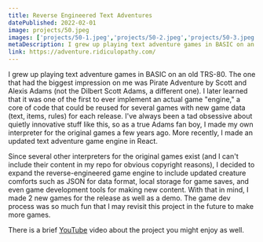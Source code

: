 ```yaml
---
title: Reverse Engineered Text Adventures
datePublished: 2022-02-01
image: projects/50.jpeg
images: ['projects/50-1.jpeg','projects/50-2.jpeg','projects/50-3.jpeg']
metaDescription: I grew up playing text adventure games in BASIC on an old TRS-80. The one that had the biggest impression on me was Pirate Adventure by Scott and Alexis Adams.
link: https://adventure.ridiculopathy.com/
---
```

I grew up playing text adventure games in BASIC on an old TRS-80. The one that had the biggest impression on me was Pirate Adventure by Scott and Alexis Adams (not the Dilbert Scott Adams, a different one). I later learned that it was one of the first to ever implement an actual game "engine," a core of code that could be reused for several games with new game data (text, items, rules) for each release. I've always been a tad obsessive about quietly innovative stuff like this, so as a true Adams fan boy, I made my own interpreter for the original games a few years ago. More recently, I made an updated text adventure game engine in React.

Since several other interpreters for the original games exist (and I can't include their content in my repo for obvious copyright reasons), I decided to expand the reverse-engineered game engine to include updated creature comforts such as JSON for data format, local storage for game saves, and even game development tools for making new content. With that in mind, I made 2 new games for the release as well as a demo. The game dev process was so much fun that I may revisit this project in the future to make more games.

There is a brief [YouTube](https://www.youtube.com/watch?v=V8_UnTnrn_g) video about the project you might enjoy as well.

